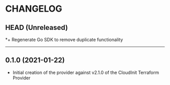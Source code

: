 CHANGELOG
=========

## HEAD (Unreleased)
*+ Regenerate Go SDK to remove duplicate functionality

---

## 0.1.0 (2021-01-22)
* Initial creation of the provider against v2.1.0 of the CloudInit Terraform Provider
